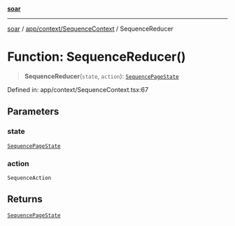 [**soar**](../../../../README.md)

***

[soar](../../../../modules.md) / [app/context/SequenceContext](../README.md) / SequenceReducer

# Function: SequenceReducer()

> **SequenceReducer**(`state`, `action`): [`SequencePageState`](../type-aliases/SequencePageState.md)

Defined in: app/context/SequenceContext.tsx:67

## Parameters

### state

[`SequencePageState`](../type-aliases/SequencePageState.md)

### action

`SequenceAction`

## Returns

[`SequencePageState`](../type-aliases/SequencePageState.md)
